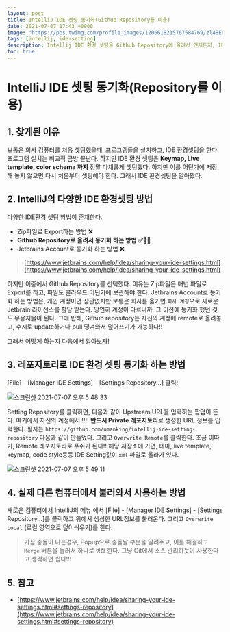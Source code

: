 ```yaml
---
layout: post
title: IntelliJ IDE 셋팅 동기화(Github Repository를 이용)
date: 2021-07-07 17:43 +0900
image: 'https://pbs.twimg.com/profile_images/1206618215767584769/zl48EuhC_400x400.jpg'
tags: [intellij, ide-setting]
description: Intellij IDE 환경 셋팅을 Github Repository에 올려서 언제든지, IDE 환경을 동기화 시켜보자! 
toc: true
---
```


# IntelliJ IDE 셋팅 동기화(Repository를 이용)

## 1. 찾게된 이유
보통은 회사 컴퓨터를 처음 셋팅했을때, 프로그램들을 설치하고, IDE 환경셋팅을 한다. 프로그램 설치는 비교적 금방 끝난다.
하지만 IDE 환경 셋팅은 **Keymap, Live template, color schema 까지** 정말 다채롭게 셋팅했다. 
하지만 이를 어딘가에 저장해 놓지 않으면 다시 처음부터 셋팅해야 한다. 그래서 IDE 환경셋팅을 알아봤다. 

## 2. IntelliJ의 다양한 IDE 환경셋팅 방법 
다양한 IDE환경 셋팅 방법이 존재한다. 
- Zip파일로 Export하는 방법 ❌
- **Github Repository로 올려서 동기화 하는 방법 ✅🙆‍♂️**
- Jetbrains Account로 동기화 하는 방법 ❌

> [https://www.jetbrains.com/help/idea/sharing-your-ide-settings.html](https://www.jetbrains.com/help/idea/sharing-your-ide-settings.html)

하지만 이중에서 Github Repository를 선택했다. 이유는 Zip파일은 매번 파일로 Export를 하고, 파일도 클라우드 어딘가에 보관해야 한다. 
Jetbrains Account로 동기화 하는 방법은, 개인 계정이면 상관없지만 보통은 회사를 옮기면 `회사 계정`으로 새로운 Jetbrain 라이선스를 할당 받는다. 
당연히 계정이 다르니까, 그 이전에 동기화 했던 것도 무용지물이 된다. 
그에 반해, Github repository는 자신의 계정에 remote로 올려놓고, 수시로 update하거나 pull 땡겨와서 덮어쓰기가 가능하다!!

그래서 어떻게 하는지 다음에서 알아보자!



## 3. 레포지토리로 IDE 환경 셋팅 동기화 하는 방법

[File] - [Manager IDE Settings] - [Settings Repository...] 클릭!


![스크린샷 2021-07-07 오후 5 48 33](https://user-images.githubusercontent.com/28615416/124730962-c45efc80-df4c-11eb-9e7f-a713d9f18dc9.png)

Setting Repository를 클릭하면, 다음과 같이 Upstream URL을 입력하는 팝업이 뜬다. 
여기에서 자신의 계정에서 ‼️‼️ **반드시 Private 레포지토리**로 생성한 URL 정보를 입력한다. 필자는 `https://github.com/umanking/intellij-ide-setting-repository` 
다음과 같이 만들었다. 그리고 `Overwrite Remote`를 클릭한다. 조금 이따가, Remote 레포지토리로 푸쉬가 된다!!
해당 저장소에 가면, 테마, live template, keymap, code style등등 IDE Setting값이 `xml` 파일로 올라가 있다.

![스크린샷 2021-07-07 오후 5 49 11](https://user-images.githubusercontent.com/28615416/124730955-c2953900-df4c-11eb-9886-867783f59629.png)


## 4. 실제 다른 컴퓨터에서 불러와서 사용하는 방법 
새로운 컴퓨터에서 IntelliJ의 메뉴 에서 [File] - [Manager IDE Settings] - [Settings Repository...]를 클릭하고
위에서 생성한 URL정보를 불러온다. 그리고 `Overwrite Local` (로컬 영역으로 덮어씌우기)를 한다. 


> 가끔 충돌이 나는경우, Popup으로 충돌날 부분을 알려주고, 이를 해결하고  `Merge` 버튼을 눌러서 하나로 `병합` 한다.
> 그냥 Git에서 소스 관리하듯이 사용한다고 생각하면 쉽다!!!


## 5. 참고 
- [https://www.jetbrains.com/help/idea/sharing-your-ide-settings.html#settings-repository](https://www.jetbrains.com/help/idea/sharing-your-ide-settings.html#settings-repository)
